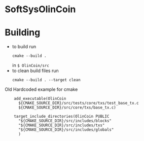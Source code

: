 # SoftSysOlinCoin

# Building

- to build run
  ```console
  cmake --build . 
  ```
  in ```$ OlinCoin/src ```
- to clean build files run 
  ```console 
  cmake --build . --target clean 
  ```
Old Hardcoded example for cmake
```# # add the executable
    add_executable(OlinCoin
      ${CMAKE_SOURCE_DIR}/src/tests/core/txs/test_base_tx.c 
      ${CMAKE_SOURCE_DIR}/src/core/txs/base_tx.c)

    target_include_directories(OlinCoin PUBLIC
      "${CMAKE_SOURCE_DIR}/src/includes/blocks"
      "${CMAKE_SOURCE_DIR}/src/includes/txs"
      "${CMAKE_SOURCE_DIR}/src/includes/globals"
      )
````